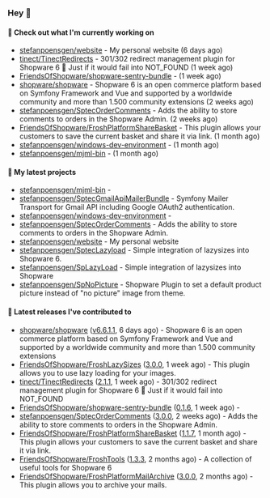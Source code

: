 ### Hey 👋

#### 👷 Check out what I'm currently working on

- [stefanpoensgen/website](https://github.com/stefanpoensgen/website) - My personal website (6 days ago)
- [tinect/TinectRedirects](https://github.com/tinect/TinectRedirects) - 301/302 redirect management plugin for Shopware 6 💙 Just if it would fail into NOT_FOUND (1 week ago)
- [FriendsOfShopware/shopware-sentry-bundle](https://github.com/FriendsOfShopware/shopware-sentry-bundle) -  (1 week ago)
- [shopware/shopware](https://github.com/shopware/shopware) - Shopware 6 is an open commerce platform based on Symfony Framework and Vue and supported by a worldwide community and more than 1.500 community extensions (2 weeks ago)
- [stefanpoensgen/SptecOrderComments](https://github.com/stefanpoensgen/SptecOrderComments) - Adds the ability to store comments to orders in the Shopware Admin. (2 weeks ago)
- [FriendsOfShopware/FroshPlatformShareBasket](https://github.com/FriendsOfShopware/FroshPlatformShareBasket) - This plugin allows your customers to save the current basket and share it via link. (1 month ago)
- [stefanpoensgen/windows-dev-environment](https://github.com/stefanpoensgen/windows-dev-environment) -  (1 month ago)
- [stefanpoensgen/mjml-bin](https://github.com/stefanpoensgen/mjml-bin) -  (1 month ago)

#### 🌱 My latest projects

- [stefanpoensgen/mjml-bin](https://github.com/stefanpoensgen/mjml-bin) - 
- [stefanpoensgen/SptecGmailApiMailerBundle](https://github.com/stefanpoensgen/SptecGmailApiMailerBundle) - Symfony Mailer Transport for Gmail API including Google OAuth2 authentication.
- [stefanpoensgen/windows-dev-environment](https://github.com/stefanpoensgen/windows-dev-environment) - 
- [stefanpoensgen/SptecOrderComments](https://github.com/stefanpoensgen/SptecOrderComments) - Adds the ability to store comments to orders in the Shopware Admin.
- [stefanpoensgen/website](https://github.com/stefanpoensgen/website) - My personal website
- [stefanpoensgen/SptecLazyload](https://github.com/stefanpoensgen/SptecLazyload) - Simple integration of lazysizes into Shopware 6.
- [stefanpoensgen/SpLazyLoad](https://github.com/stefanpoensgen/SpLazyLoad) - Simple integration of lazysizes into Shopware
- [stefanpoensgen/SpNoPicture](https://github.com/stefanpoensgen/SpNoPicture) - Shopware Plugin to set a default product picture instead of &#34;no picture&#34; image from theme.

#### 🔭 Latest releases I've contributed to

- [shopware/shopware](https://github.com/shopware/shopware) ([v6.6.1.1](https://github.com/shopware/shopware/releases/tag/v6.6.1.1), 6 days ago) - Shopware 6 is an open commerce platform based on Symfony Framework and Vue and supported by a worldwide community and more than 1.500 community extensions
- [FriendsOfShopware/FroshLazySizes](https://github.com/FriendsOfShopware/FroshLazySizes) ([3.0.0](https://github.com/FriendsOfShopware/FroshLazySizes/releases/tag/3.0.0), 1 week ago) - This plugin allows you to use lazy loading for your images.
- [tinect/TinectRedirects](https://github.com/tinect/TinectRedirects) ([2.1.1](https://github.com/tinect/TinectRedirects/releases/tag/2.1.1), 1 week ago) - 301/302 redirect management plugin for Shopware 6 💙 Just if it would fail into NOT_FOUND
- [FriendsOfShopware/shopware-sentry-bundle](https://github.com/FriendsOfShopware/shopware-sentry-bundle) ([0.1.6](https://github.com/FriendsOfShopware/shopware-sentry-bundle/releases/tag/0.1.6), 1 week ago) - 
- [stefanpoensgen/SptecOrderComments](https://github.com/stefanpoensgen/SptecOrderComments) ([3.0.0](https://github.com/stefanpoensgen/SptecOrderComments/releases/tag/3.0.0), 2 weeks ago) - Adds the ability to store comments to orders in the Shopware Admin.
- [FriendsOfShopware/FroshPlatformShareBasket](https://github.com/FriendsOfShopware/FroshPlatformShareBasket) ([1.1.7](https://github.com/FriendsOfShopware/FroshPlatformShareBasket/releases/tag/1.1.7), 1 month ago) - This plugin allows your customers to save the current basket and share it via link.
- [FriendsOfShopware/FroshTools](https://github.com/FriendsOfShopware/FroshTools) ([1.3.3](https://github.com/FriendsOfShopware/FroshTools/releases/tag/1.3.3), 2 months ago) - A collection of useful tools for Shopware 6
- [FriendsOfShopware/FroshPlatformMailArchive](https://github.com/FriendsOfShopware/FroshPlatformMailArchive) ([3.0.0](https://github.com/FriendsOfShopware/FroshPlatformMailArchive/releases/tag/3.0.0), 2 months ago) - This plugin allows you to archive your mails.
